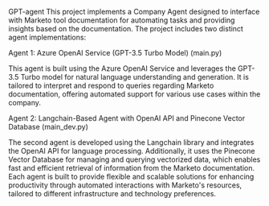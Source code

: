 G P T - a g e n t 
 
This project implements a Company Agent designed to interface with Marketo tool documentation for automating tasks and providing insights based on the documentation. The project includes two distinct agent implementations:

Agent 1:  Azure OpenAI Service (GPT-3.5 Turbo Model) (main.py)

This agent is built using the Azure OpenAI Service and leverages the GPT-3.5 Turbo model for natural language understanding and generation. It is tailored to interpret and respond to queries regarding Marketo documentation, offering automated support for various use cases within the company.

Agent 2: Langchain-Based Agent with OpenAI API and Pinecone Vector Database (main_dev.py)

The second agent is developed using the Langchain library and integrates the OpenAI API for language processing. Additionally, it uses the Pinecone Vector Database for managing and querying vectorized data, which enables fast and efficient retrieval of information from the Marketo documentation.
Each agent is built to provide flexible and scalable solutions for enhancing productivity through automated interactions with Marketo's resources, tailored to different infrastructure and technology preferences.
